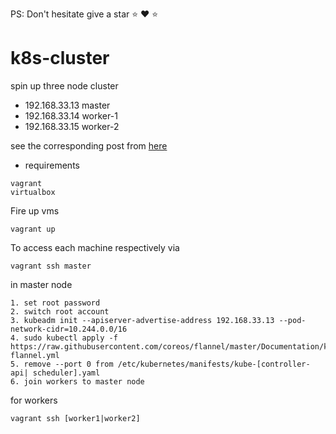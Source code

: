 PS: Don't hesitate  give a star ⭐ :heart: :star: 

# k8s-cluster

spin up three node cluster

* 192.168.33.13 master
* 192.168.33.14 worker-1
* 192.168.33.15 worker-2

see the corresponding post from [here](https://baykara.medium.com/setup-own-kubernetes-cluster-via-virtualbox-99a82605bfcc)

* requirements
```
vagrant
virtualbox
```

Fire up vms
``` 
vagrant up
```
To access each machine respectively via 
```
vagrant ssh master
```
in master node

```
1. set root password
2. switch root account
3. kubeadm init --apiserver-advertise-address 192.168.33.13 --pod-network-cidr=10.244.0.0/16
4. sudo kubectl apply -f https://raw.githubusercontent.com/coreos/flannel/master/Documentation/kube-flannel.yml
5. remove --port 0 from /etc/kubernetes/manifests/kube-[controller-api| scheduler].yaml
6. join workers to master node
```
for workers
```
vagrant ssh [worker1|worker2]
```
